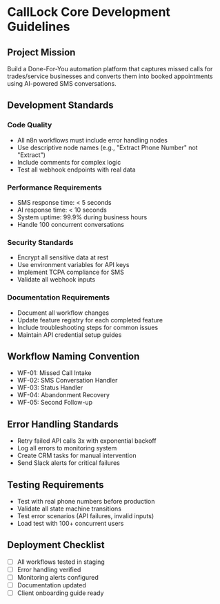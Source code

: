 # CallLock Core Development Guidelines

## Project Mission
Build a Done-For-You automation platform that captures missed calls for trades/service businesses and converts them into booked appointments using AI-powered SMS conversations.

## Development Standards

### Code Quality
- All n8n workflows must include error handling nodes
- Use descriptive node names (e.g., "Extract Phone Number" not "Extract")
- Include comments for complex logic
- Test all webhook endpoints with real data

### Performance Requirements
- SMS response time: < 5 seconds
- AI response time: < 10 seconds
- System uptime: 99.9% during business hours
- Handle 100 concurrent conversations

### Security Standards
- Encrypt all sensitive data at rest
- Use environment variables for API keys
- Implement TCPA compliance for SMS
- Validate all webhook inputs

### Documentation Requirements
- Document all workflow changes
- Update feature registry for each completed feature
- Include troubleshooting steps for common issues
- Maintain API credential setup guides

## Workflow Naming Convention
- WF-01: Missed Call Intake
- WF-02: SMS Conversation Handler
- WF-03: Status Handler
- WF-04: Abandonment Recovery
- WF-05: Second Follow-up

## Error Handling Standards
- Retry failed API calls 3x with exponential backoff
- Log all errors to monitoring system
- Create CRM tasks for manual intervention
- Send Slack alerts for critical failures

## Testing Requirements
- Test with real phone numbers before production
- Validate all state machine transitions
- Test error scenarios (API failures, invalid inputs)
- Load test with 100+ concurrent users

## Deployment Checklist
- [ ] All workflows tested in staging
- [ ] Error handling verified
- [ ] Monitoring alerts configured
- [ ] Documentation updated
- [ ] Client onboarding guide ready
